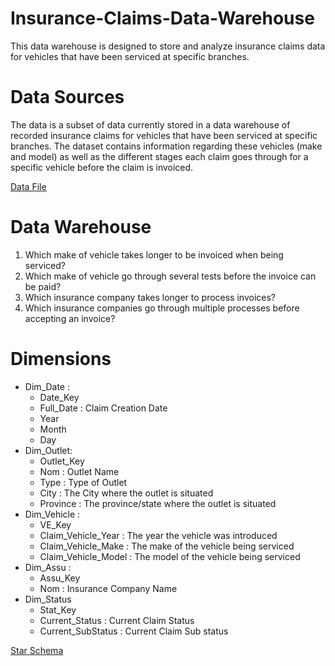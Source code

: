 # Insurance-Claims-Data-Warehouse
This data warehouse is designed to store and analyze insurance claims data for vehicles that have been serviced at specific branches.
# Data Sources 
The data is a subset of data currently stored in a data warehouse of recorded insurance claims for vehicles that have been serviced at specific branches. The dataset contains information regarding these vehicles (make and model) as well as the different stages each claim goes through for a specific vehicle before the claim is invoiced.

 [Data File](OurData.xlsx)
 # Data Warehouse
1. Which make of vehicle takes longer to be invoiced when being serviced? 
2. Which make of vehicle go through several tests before the invoice can be paid?
3. Which insurance company takes longer to process invoices? 
4. Which insurance companies go through multiple processes before accepting an invoice?

# Dimensions

+ Dim_Date : 
  - Date_Key
  - Full_Date : Claim Creation Date
  - Year
  - Month
  - Day
+ Dim_Outlet:
  - Outlet_Key
  - Nom : Outlet Name
  - Type : Type of Outlet
  - City : The City where the outlet is situated
  - Province : The province/state where the outlet is situated
+ Dim_Vehicle :
  - VE_Key
  - Claim_Vehicle_Year : The year the vehicle was introduced
  - Claim_Vehicle_Make : The make of the vehicle being serviced
  - Claim_Vehicle_Model : The model of the vehicle being serviced
+ Dim_Assu :
  - Assu_Key
  - Nom : Insurance Company Name
+ Dim_Status
  - Stat_Key
  - Current_Status : Current Claim Status
  - Current_SubStatus : Current Claim Sub status
 
 [Star Schema](Star-Schema.PNG)

